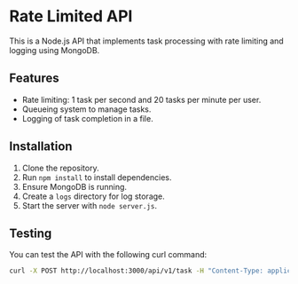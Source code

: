 # Rate Limited API

This is a Node.js API that implements task processing with rate limiting and logging using MongoDB.

## Features

- Rate limiting: 1 task per second and 20 tasks per minute per user.
- Queueing system to manage tasks.
- Logging of task completion in a file.

## Installation

1. Clone the repository.
2. Run `npm install` to install dependencies.
3. Ensure MongoDB is running.
4. Create a `logs` directory for log storage.
5. Start the server with `node server.js`.

## Testing

You can test the API with the following curl command:

```bash
curl -X POST http://localhost:3000/api/v1/task -H "Content-Type: application/json" -d '{"user_id": "123"}'
